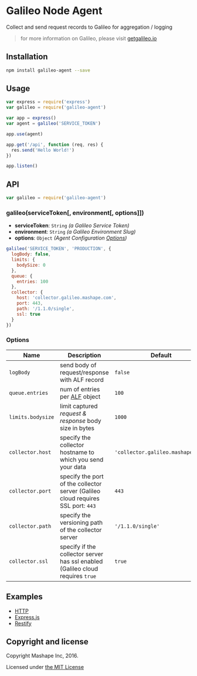 # Galileo Node Agent

Collect and send request records to Galileo for aggregation / logging

> for more information on Galileo, please visit [getgalileo.io](https://getgalileo.io)

## Installation

``` sh
npm install galileo-agent --save
```

## Usage

``` js
var express = require('express')
var galileo = require('galileo-agent')

var app = express()
var agent = galileo('SERVICE_TOKEN')

app.use(agent)

app.get('/api', function (req, res) {
  res.send('Hello World!')
})

app.listen()
```

## API

```js
var galileo = require('galileo-agent')
```

### galileo(serviceToken[, environment[, options]])

- **serviceToken**: `String` *(a Galileo Service Token)*
- **environment**: `String` *(a Galileo Environment Slug)*
- **options**: `Object` *(Agent Configuration [Options](#options))*

```js
galileo('SERVICE_TOKEN', 'PRODUCTION', {
  logBody: false,
  limits: {
    bodySize: 0
  },
  queue: {
    entries: 100
  },
  collector: {
    host: 'collector.galileo.mashape.com',
    port: 443,
    path: '/1.1.0/single',
    ssl: true
  }
})
```

### Options

| Name                 | Description                                                                      | Default |
| -------------------- | -------------------------------------------------------------------------------- | ------- |
| `logBody`            | send body of request/response with ALF record                                    | `false` |
| `queue.entries`      | num of entries per [ALF](https://github.com/Mashape/api-log-format) object       | `100`   |
| `limits.bodysize`    | limit captured *request & response* body size in bytes                           | `1000`  |
| `collector.host`     | specify the collector hostname to which you send your data                       | `'collector.galileo.mashape.com'` |
| `collector.port`     | specify the port of the collector server (Galileo cloud requires SSL port: `443` | `443`   |
| `collector.path`     | specify the versioning path of the collector server                              | `'/1.1.0/single'` |
| `collector.ssl`      | specify if the collector server has ssl enabled (Galileo cloud requires `true`   | `true`  |

## Examples

- [HTTP](https://github.com/Mashape/galileo-agent-node/blob/master/examples/http.js)
- [Express.js](https://github.com/Mashape/galileo-agent-node/blob/master/examples/express.js)
- [Restify](https://github.com/Mashape/galileo-agent-node/blob/master/examples/restify.js)

## Copyright and license

Copyright Mashape Inc, 2016.

Licensed under [the MIT License](https://github.com/Mashape/galileo-agent-node/blob/master/LICENSE)
